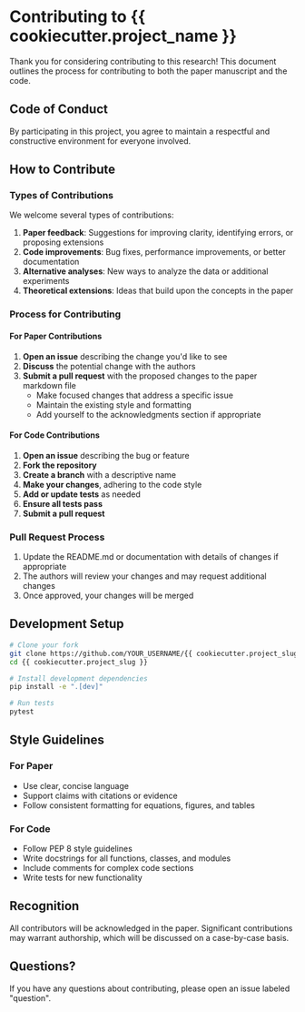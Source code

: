 # Contributing to {{ cookiecutter.project_name }}

Thank you for considering contributing to this research! This document outlines the process for contributing to both the paper manuscript and the code.

## Code of Conduct

By participating in this project, you agree to maintain a respectful and constructive environment for everyone involved.

## How to Contribute

### Types of Contributions

We welcome several types of contributions:

1. **Paper feedback**: Suggestions for improving clarity, identifying errors, or proposing extensions
2. **Code improvements**: Bug fixes, performance improvements, or better documentation
3. **Alternative analyses**: New ways to analyze the data or additional experiments
4. **Theoretical extensions**: Ideas that build upon the concepts in the paper

### Process for Contributing

#### For Paper Contributions

1. **Open an issue** describing the change you'd like to see
2. **Discuss** the potential change with the authors
3. **Submit a pull request** with the proposed changes to the paper markdown file
   - Make focused changes that address a specific issue
   - Maintain the existing style and formatting
   - Add yourself to the acknowledgments section if appropriate

#### For Code Contributions

1. **Open an issue** describing the bug or feature
2. **Fork the repository**
3. **Create a branch** with a descriptive name
4. **Make your changes**, adhering to the code style
5. **Add or update tests** as needed
6. **Ensure all tests pass**
7. **Submit a pull request**

### Pull Request Process

1. Update the README.md or documentation with details of changes if appropriate
2. The authors will review your changes and may request additional changes
3. Once approved, your changes will be merged

## Development Setup

```bash
# Clone your fork
git clone https://github.com/YOUR_USERNAME/{{ cookiecutter.project_slug }}.git
cd {{ cookiecutter.project_slug }}

# Install development dependencies
pip install -e ".[dev]"

# Run tests
pytest
```

## Style Guidelines

### For Paper

- Use clear, concise language
- Support claims with citations or evidence
- Follow consistent formatting for equations, figures, and tables

### For Code

- Follow PEP 8 style guidelines
- Write docstrings for all functions, classes, and modules
- Include comments for complex code sections
- Write tests for new functionality

## Recognition

All contributors will be acknowledged in the paper. Significant contributions may warrant authorship, which will be discussed on a case-by-case basis.

## Questions?

If you have any questions about contributing, please open an issue labeled "question".

